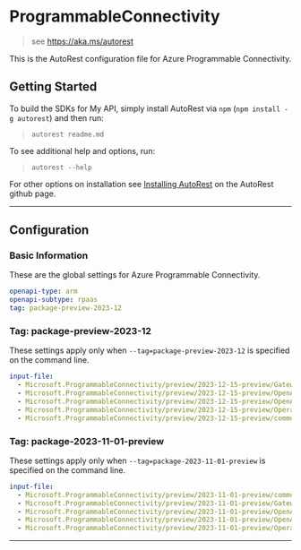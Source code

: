 # ProgrammableConnectivity

> see https://aka.ms/autorest

This is the AutoRest configuration file for Azure Programmable Connectivity.

## Getting Started

To build the SDKs for My API, simply install AutoRest via `npm` (`npm install -g autorest`) and then run:

> `autorest readme.md`

To see additional help and options, run:

> `autorest --help`

For other options on installation see [Installing AutoRest](https://aka.ms/autorest/install) on the AutoRest github page.

---

## Configuration

### Basic Information

These are the global settings for Azure Programmable Connectivity.

``` yaml
openapi-type: arm
openapi-subtype: rpaas
tag: package-preview-2023-12
```


### Tag: package-preview-2023-12

These settings apply only when `--tag=package-preview-2023-12` is specified on the command line.

```yaml $(tag) == 'package-preview-2023-12'
input-file:
  - Microsoft.ProgrammableConnectivity/preview/2023-12-15-preview/Gateways.json
  - Microsoft.ProgrammableConnectivity/preview/2023-12-15-preview/OpenApiGatewayOfferings.json
  - Microsoft.ProgrammableConnectivity/preview/2023-12-15-preview/OpenApiGateways.json
  - Microsoft.ProgrammableConnectivity/preview/2023-12-15-preview/Operations.json
  - Microsoft.ProgrammableConnectivity/preview/2023-12-15-preview/common.json
```
### Tag: package-2023-11-01-preview

These settings apply only when `--tag=package-2023-11-01-preview` is specified on the command line.

``` yaml $(tag) == 'package-2023-11-01-preview'
input-file:
  - Microsoft.ProgrammableConnectivity/preview/2023-11-01-preview/common.json
  - Microsoft.ProgrammableConnectivity/preview/2023-11-01-preview/Gateways.json
  - Microsoft.ProgrammableConnectivity/preview/2023-11-01-preview/OpenApiGateways.json
  - Microsoft.ProgrammableConnectivity/preview/2023-11-01-preview/OpenApiGatewayOfferings.json
  - Microsoft.ProgrammableConnectivity/preview/2023-11-01-preview/Operations.json
```

---
